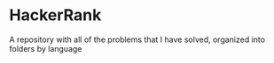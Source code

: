 # HackerRank
A repository with all of the problems that I have solved, organized into folders by language
